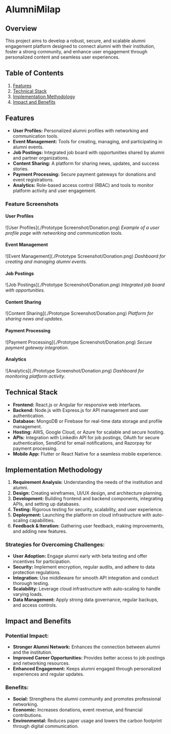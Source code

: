 # **AlumniMilap**

## **Overview**
This project aims to develop a robust, secure, and scalable alumni engagement platform designed to connect alumni with their institution, foster a strong community, and enhance user engagement through personalized content and seamless user experiences.

## **Table of Contents**
1. [Features](#features)
2. [Technical Stack](#technical-stack)
3. [Implementation Methodology](#implementation-methodology)
4. [Impact and Benefits](#impact-and-benefits)

## **Features**
- **User Profiles:** Personalized alumni profiles with networking and communication tools.
- **Event Management:** Tools for creating, managing, and participating in alumni events.
- **Job Postings:** Integrated job board with opportunities shared by alumni and partner organizations.
- **Content Sharing:** A platform for sharing news, updates, and success stories.
- **Payment Processing:** Secure payment gateways for donations and event registrations.
- **Analytics:** Role-based access control (RBAC) and tools to monitor platform activity and user engagement.

### **Feature Screenshots**

#### **User Profiles**
![User Profiles](./Prototype Screenshot/Donation.png)
*Example of a user profile page with networking and communication tools.*

#### **Event Management**
![Event Management](./Prototype Screenshot/Donation.png)
*Dashboard for creating and managing alumni events.*

#### **Job Postings**
![Job Postings](./Prototype Screenshot/Donation.png)
*Integrated job board with opportunities.*

#### **Content Sharing**
![Content Sharing](./Prototype Screenshot/Donation.png)
*Platform for sharing news and updates.*

#### **Payment Processing**
![Payment Processing](./Prototype Screenshot/Donation.png)
*Secure payment gateway integration.*

#### **Analytics**
![Analytics](./Prototype Screenshot/Donation.png)
*Dashboard for monitoring platform activity.*

## **Technical Stack**
- **Frontend:** React.js or Angular for responsive web interfaces.
- **Backend:** Node.js with Express.js for API management and user authentication.
- **Database:** MongoDB or Firebase for real-time data storage and profile management.
- **Hosting:** AWS, Google Cloud, or Azure for scalable and secure hosting.
- **APIs:** Integration with LinkedIn API for job postings, OAuth for secure authentication, SendGrid for email notifications, and Razorpay for payment processing.
- **Mobile App:** Flutter or React Native for a seamless mobile experience.

## **Implementation Methodology**
1. **Requirement Analysis:** Understanding the needs of the institution and alumni.
2. **Design:** Creating wireframes, UI/UX design, and architecture planning.
3. **Development:** Building frontend and backend components, integrating APIs, and setting up databases.
4. **Testing:** Rigorous testing for security, scalability, and user experience.
5. **Deployment:** Launching the platform on cloud infrastructure with auto-scaling capabilities.
6. **Feedback & Iteration:** Gathering user feedback, making improvements, and adding new features.

### **Strategies for Overcoming Challenges:**
- **User Adoption:** Engage alumni early with beta testing and offer incentives for participation.
- **Security:** Implement encryption, regular audits, and adhere to data protection regulations.
- **Integration:** Use middleware for smooth API integration and conduct thorough testing.
- **Scalability:** Leverage cloud infrastructure with auto-scaling to handle varying loads.
- **Data Management:** Apply strong data governance, regular backups, and access controls.

## **Impact and Benefits**
### **Potential Impact:**
- **Stronger Alumni Network:** Enhances the connection between alumni and the institution.
- **Improved Career Opportunities:** Provides better access to job postings and networking resources.
- **Enhanced Engagement:** Keeps alumni engaged through personalized experiences and regular updates.

### **Benefits:**
- **Social:** Strengthens the alumni community and promotes professional networking.
- **Economic:** Increases donations, event revenue, and financial contributions.
- **Environmental:** Reduces paper usage and lowers the carbon footprint through digital communication.
